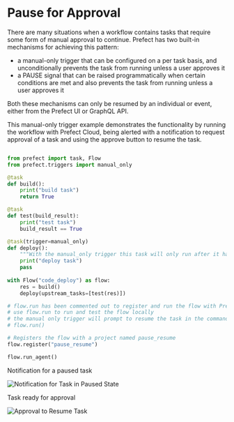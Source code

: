 # Pause for Approval

There are many situations when a workflow contains tasks that require some form of manual approval to continue. Prefect has two built-in mechanisms for achieving this pattern:

- a manual-only trigger that can be configured on a per task basis, and unconditionally prevents the task from running unless a user approves it
- a PAUSE signal that can be raised programmatically when certain conditions are met and also prevents the task from running unless a user approves it

Both these mechanisms can only be resumed by an individual or event, either from the Prefect UI or GraphQL API. 

This manual-only trigger example demonstrates the functionality by running the workflow with Prefect Cloud, being alerted with a notification to request approval of a task and using the approve button to resume the task.
 
```python

from prefect import task, Flow
from prefect.triggers import manual_only

@task
def build():
    print("build task")
    return True

@task
def test(build_result):
    print("test task")
    build_result == True

@task(trigger=manual_only)
def deploy():
    """With the manual_only trigger this task will only run after it has been approved"""
    print("deploy task")
    pass
    
with Flow("code_deploy") as flow:
    res = build()
    deploy(upstream_tasks=[test(res)])

# flow.run has been commented out to register and run the flow with Prefect Cloud
# use flow.run to run and test the flow locally
# the manual only trigger will prompt to resume the task in the command line
# flow.run()

# Registers the flow with a project named pause_resume
flow.register("pause_resume")

flow.run_agent()
```

Notification for a paused task

![Notification for Task in Paused State](/idioms/pause_resume_notification.png)

Task ready for approval

![Approval to Resume Task](/idioms/pause_resume_approve.png)


